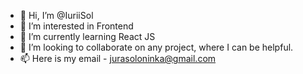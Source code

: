 - 👋 Hi, I’m @IuriiSol
- 👀 I’m interested in Frontend
- 🌱 I’m currently learning React JS
- 💞️ I’m looking to collaborate on any project, where I can be helpful.
- 📫 Here is my email - jurasoloninka@gmail.com

<!---
IuriiSol/IuriiSol is a ✨ special ✨ repository because its `README.md` (this file) appears on your GitHub profile.
You can click the Preview link to take a look at your changes.
--->
